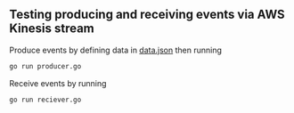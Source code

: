 ## Testing producing and receiving events via AWS Kinesis stream

Produce events by defining data in [data.json](data.json) then running
```bash
go run producer.go
```

Receive events by running 
```bash
go run reciever.go
```

